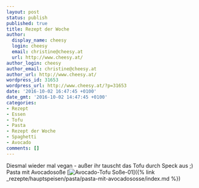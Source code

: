 ```yaml
---
layout: post
status: publish
published: true
title: Rezept der Woche
author:
  display_name: cheesy
  login: cheesy
  email: christine@cheesy.at
  url: http://www.cheesy.at/
author_login: cheesy
author_email: christine@cheesy.at
author_url: http://www.cheesy.at/
wordpress_id: 31653
wordpress_url: http://www.cheesy.at/?p=31653
date: '2016-10-02 16:47:45 +0100'
date_gmt: '2016-10-02 14:47:45 +0100'
categories:
- Rezept
- Essen
- Tofu
- Pasta
- Rezept der Woche
- Spaghetti
- Avocado
comments: []
---
```

Diesmal wieder mal vegan - außer ihr tauscht das Tofu durch Speck aus ;)
Pasta mit Avocadosoße
[![Avocado-Tofu Soße-01](http://www.cheesy.at/wp-content/uploads/Avocado-Tofu-Soße-01.jpg)]({% link _rezepte/hauptspeisen/pasta/pasta-mit-avocadososse/index.md %})
